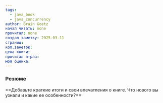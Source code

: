 ```yaml
---
tags:
  - java_book
  - java_concurrency
author: Brain Goetz
начал читать: none
прочитал: none
создал заметку: 2025-03-11
страниц: 
кол.заметок: 
цена книги: 
прочитал n-раз: 
моя оценка:
---
```

### Резюме
==Добавьте краткие итоги и свои впечатления о книге. Что нового вы узнали и какие ее особенности?==
